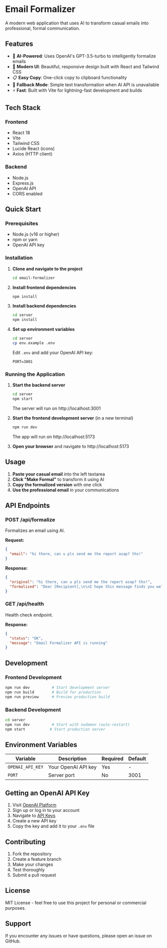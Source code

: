 # Email Formalizer

A modern web application that uses AI to transform casual emails into professional, formal communication.

## Features

- 🤖 **AI-Powered**: Uses OpenAI's GPT-3.5-turbo to intelligently formalize emails
- 🎨 **Modern UI**: Beautiful, responsive design built with React and Tailwind CSS
- 📋 **Easy Copy**: One-click copy to clipboard functionality
- 🔄 **Fallback Mode**: Simple text transformation when AI API is unavailable
- ⚡ **Fast**: Built with Vite for lightning-fast development and builds

## Tech Stack

### Frontend
- React 18
- Vite
- Tailwind CSS
- Lucide React (icons)
- Axios (HTTP client)

### Backend
- Node.js
- Express.js
- OpenAI API
- CORS enabled

## Quick Start

### Prerequisites
- Node.js (v16 or higher)
- npm or yarn
- OpenAI API key

### Installation

1. **Clone and navigate to the project**
   ```bash
   cd email-formalizer
   ```

2. **Install frontend dependencies**
   ```bash
   npm install
   ```

3. **Install backend dependencies**
   ```bash
   cd server
   npm install
   ```

4. **Set up environment variables**
   ```bash
   cd server
   cp env.example .env
   ```
   
   Edit `.env` and add your OpenAI API key:
   ```
   PORT=3001
   ```

### Running the Application

1. **Start the backend server**
   ```bash
   cd server
   npm start
   ```
   The server will run on http://localhost:3001

2. **Start the frontend development server** (in a new terminal)
   ```bash
   npm run dev
   ```
   The app will run on http://localhost:5173

3. **Open your browser** and navigate to http://localhost:5173

## Usage

1. **Paste your casual email** into the left textarea
2. **Click "Make Formal"** to transform it using AI
3. **Copy the formalized version** with one click
4. **Use the professional email** in your communications

## API Endpoints

### POST /api/formalize
Formalizes an email using AI.

**Request:**
```json
{
  "email": "hi there, can u pls send me the report asap? thx!"
}
```

**Response:**
```json
{
  "original": "hi there, can u pls send me the report asap? thx!",
  "formalized": "Dear [Recipient],\n\nI hope this message finds you well. Would you please send me the report as soon as possible?\n\nThank you for your assistance.\n\nBest regards,\n[Your name]"
}
```

### GET /api/health
Health check endpoint.

**Response:**
```json
{
  "status": "OK",
  "message": "Email Formalizer API is running"
}
```

## Development

### Frontend Development
```bash
npm run dev          # Start development server
npm run build        # Build for production
npm run preview      # Preview production build
```

### Backend Development
```bash
cd server
npm run dev          # Start with nodemon (auto-restart)
npm start           # Start production server
```

## Environment Variables

| Variable | Description | Required | Default |
|----------|-------------|----------|---------|
| `OPENAI_API_KEY` | Your OpenAI API key | Yes | - |
| `PORT` | Server port | No | 3001 |

## Getting an OpenAI API Key

1. Visit [OpenAI Platform](https://platform.openai.com/)
2. Sign up or log in to your account
3. Navigate to [API Keys](https://platform.openai.com/api-keys)
4. Create a new API key
5. Copy the key and add it to your `.env` file

## Contributing

1. Fork the repository
2. Create a feature branch
3. Make your changes
4. Test thoroughly
5. Submit a pull request

## License

MIT License - feel free to use this project for personal or commercial purposes.

## Support

If you encounter any issues or have questions, please open an issue on GitHub.
